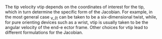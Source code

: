 The tip velocity vtip depends on the coordinates of interest for the tip, which in turn determine the specific form of the Jacobian. For example, in the most general case <img src="https://bit.ly/3uuVVtD" align="center" border="0" alt="v_{tip}" width="24" height="15" /> can be taken to be a six-dimensional twist, while, for pure orienting devices such as a wrist, vtip is usually taken to be the angular velocity of the end-e ector frame. Other choices for vtip lead to different formulations for the Jacobian.